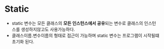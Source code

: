 # Static

- static 변수는 모든 클래스의 **모든 인스턴스에서 공유**되는 변수로 클래스의 인스턴스를 생성하지않고도 사용가능하다.
- 클래스이름.변수이름의 형태로 접근이 가능하며 static 변수는 프로그램이 시작될떄 초기화 된다.

